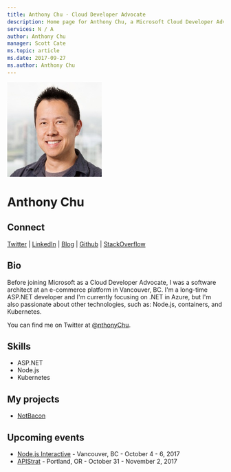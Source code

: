 ```yaml
---
title: Anthony Chu - Cloud Developer Advocate
description: Home page for Anthony Chu, a Microsoft Cloud Developer Advocate
services: N / A
author: Anthony Chu
manager: Scott Cate
ms.topic: article
ms.date: 2017-09-27
ms.author: Anthony Chu
---
```


![Image of Anthony Chu](media/profiles/anthony-chu.png)

# Anthony Chu


## Connect
[Twitter](https://twitter.com/nthonyChu) | [LinkedIn](https://linkedin.com/in/chuanthony) | [Blog](https://anthonychu.ca/) | [Github](https://github.com/anthonychu) | [StackOverflow](https://stackoverflow.com/users/3199781/anthony-chu)

## Bio

Before joining Microsoft as a Cloud Developer Advocate, I was a software architect at an e-commerce platform in Vancouver, BC. I'm a long-time ASP.NET developer and I'm currently focusing on .NET in Azure, but I'm also passionate about other technologies, such as: Node.js, containers, and Kubernetes. 

You can find me on Twitter at [@nthonyChu](https://twitter.com/nthonychu).

## Skills

* ASP.NET
* Node.js
* Kubernetes


## My projects

* [NotBacon](https://docs.microsoft.com/sandbox/demos/notbacon)

## Upcoming events

* [Node.js Interactive](http://events.linuxfoundation.org/events/node-interactive) - Vancouver, BC - October 4 - 6, 2017
* [APIStrat](http://events.linuxfoundation.org/events/apistrat) - Portland, OR - October 31 - November 2, 2017
